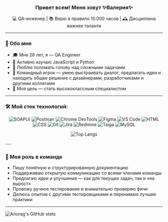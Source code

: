 <h3 align="center">
  Привет всем! Меня зовут ✨Валерия✨ 
</h3>

<p align="center">
  💻 QA-инженер | 📚 Верю в правило 10.000 часов | 🕰️ Дисциплина важнее таланта
</p>

---

### 👧 Обо мне

- 🎓 Мне 28 лет, я — QA Engineer
- 🧠 Активно изучаю JavaScript и Python
- 💬 Люблю поломать голову над сложными задачами
- 🤝 Командный игрок — умею выстраивать диалог, предлагать идеи и находить общее решение с дизайнерами, разработчиками и другими коллегами 
- 🎯 Моя цель — стать высококлассным специалистом
---

### 🛠️ Мой стек технологий:

<p align="center"> <img src="https://img.shields.io/badge/SOAPUI-6DB33F?style=for-the-badge&logo=soapui&logoColor=white" alt="SOAPUI"/> 
<img src="https://img.shields.io/badge/Postman-FF6C37?style=for-the-badge&logo=postman&logoColor=white" alt="Postman"/> 
<img src="https://img.shields.io/badge/DevTools-4285F4?style=for-the-badge&logo=google-chrome&logoColor=white" alt="Chrome DevTools"/> 
<img src="https://img.shields.io/badge/Figma-F24E1E?style=for-the-badge&logo=figma&logoColor=white" alt="Figma"/> 
<img src="https://img.shields.io/badge/VSCode-007ACC?style=for-the-badge&logo=visual-studio-code&logoColor=white" alt="VS Code"/> 
<img src="https://img.shields.io/badge/HTML5-E34F26?style=for-the-badge&logo=html5&logoColor=white" alt="HTML"/> 
<img src="https://img.shields.io/badge/CSS3-1572B6?style=for-the-badge&logo=css3&logoColor=white" alt="CSS"/> 
<img src="https://img.shields.io/badge/Git-F05032?style=for-the-badge&logo=git&logoColor=white" alt="Git"/> 
<img src="https://img.shields.io/badge/Jira-0052CC?style=for-the-badge&logo=jira&logoColor=white" alt="Jira"/> 
<img src="https://img.shields.io/badge/Redmine-B32024?style=for-the-badge&logo=redmine&logoColor=white" alt="Redmine"/> 
<img src="https://img.shields.io/badge/Taiga-77CC77?style=for-the-badge&logo=data:image/svg+xml;base64,PHN2ZyB3aWR0aD0nMjQnIGhlaWdodD0nMjQnIHZpZXdCb3g9JzAgMCAyNCAyNCcgZmlsbD0nbm9uZScgeG1sbnM9J2h0dHA6Ly93d3cudzMub3JnLzIwMDAvc3ZnJz48Y2lyY2xlIGN4PScxMicgY3k9JzEyJyByPScxMicgZmlsbD0nIzc3Q0M3NycvPjwvc3ZnPg==" alt="Taiga" /> 
<img src="https://img.shields.io/badge/MySQL-4479A1?style=for-the-badge&logo=mysql&logoColor=white" alt="MySQL"/></p>

<p align="center">
  <img src="https://github-readme-stats.vercel.app/api/top-langs/?username=LovelessReal&layout=compact&theme=transparent&langs_count=6" alt="Top Langs" />
</p>
---

### 🧩  Моя роль в команде

- Пишу понятную и структурированную документацию
- Поддерживаю открытую коммуникацию со всеми членами команды  
- Предлагаю идеи и улучшения — как для текущих задач, так и «на вырост»  
- Провожу ручное тестирование и внимательно проверяю фичи  
- Делюсь опытом с другими тестировщиками и перенимаю лучшие практики
---

![Anurag's GitHub stats](https://github-readme-stats.vercel.app/api?username=LovelessReal&show_icons=true&theme=radical)
